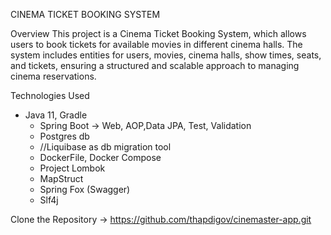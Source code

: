 CINEMA TICKET BOOKING SYSTEM

Overview
This project is a Cinema Ticket Booking System, which allows users to book tickets for available movies in different cinema halls. 
The system includes entities for users, movies, cinema halls, show times, seats, and tickets, ensuring a structured and scalable approach to managing cinema reservations.

Technologies Used
- Java 11, Gradle
    - Spring Boot -> Web, AOP,Data JPA, Test, Validation
    - Postgres db
    - //Liquibase as db migration tool
    - DockerFile, Docker Compose
    - Project Lombok
    - MapStruct
    - Spring Fox (Swagger)
    - Slf4j
      
Clone the Repository -> https://github.com/thapdigov/cinemaster-app.git
